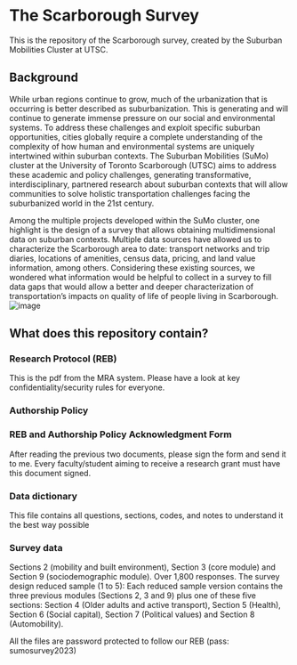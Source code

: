 # The Scarborough Survey
This is the repository of the Scarborough survey, created by the Suburban Mobilities Cluster at UTSC.

## Background

While urban regions continue to grow, much of the urbanization that is occurring is better described as suburbanization. This is generating and will continue to generate immense pressure on our social and environmental systems. To address these challenges and exploit specific suburban opportunities, cities globally require a complete understanding of the complexity of how human and environmental systems are uniquely intertwined within suburban contexts. The Suburban Mobilities (SuMo) cluster at the University of Toronto Scarborough (UTSC) aims to address these academic and policy challenges, generating transformative, interdisciplinary, partnered research about suburban contexts that will allow communities to solve holistic transportation challenges facing the suburbanized world in the 21st century.

Among the multiple projects developed within the SuMo cluster, one highlight is the design of a survey that allows obtaining multidimensional data on suburban contexts. Multiple data sources have allowed us to characterize the Scarborough area to date: transport networks and trip diaries, locations of amenities, census data, pricing, and land value information, among others. Considering these existing sources, we wondered what information would be helpful to collect in a survey to fill data gaps that would allow a better and deeper characterization of transportation’s impacts on quality of life of people living in Scarborough. ![image](https://github.com/SAUSy-Lab/Scarborough-Survey/assets/33732765/1ca2d842-9530-42bd-a0dd-fb2e0778a3d1)

## What does this repository contain?


### Research Protocol (REB)
This is the pdf from the MRA system. Please have a look at key confidentiality/security rules for everyone.
### Authorship Policy
### REB and Authorship Policy Acknowledgment Form
After reading the previous two documents, please sign the form and send it to me. Every faculty/student aiming to receive a research grant must have this document signed.

### Data dictionary
This file contains all questions, sections, codes, and notes to understand it the best way possible
### Survey data
Sections 2 (mobility and built environment), Section 3 (core module) and Section 9  (sociodemographic module). Over 1,800 responses.
The survey design reduced sample (1 to 5):  Each reduced sample version contains the three previous modules (Sections 2, 3 and 9) plus one of these five sections: Section 4 (Older adults and active transport), Section 5 (Health), Section 6 (Social capital), Section 7 (Political values) and Section 8 (Automobility).

All the files are password protected to follow our REB (pass: sumosurvey2023)
